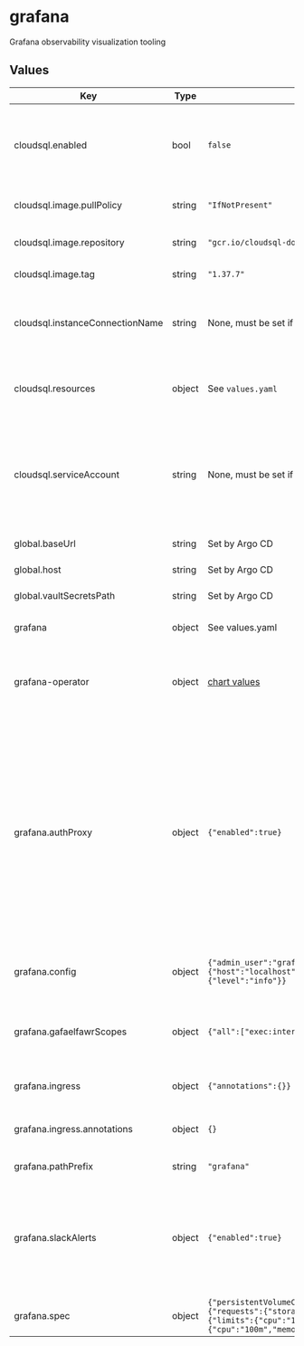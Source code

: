 # grafana

Grafana observability visualization tooling

## Values

| Key | Type | Default | Description |
|-----|------|---------|-------------|
| cloudsql.enabled | bool | `false` | Enable the Cloud SQL Auth Proxy sidecar, used with Cloud SQL databases on Google Cloud |
| cloudsql.image.pullPolicy | string | `"IfNotPresent"` | Pull policy for Cloud SQL Auth Proxy images |
| cloudsql.image.repository | string | `"gcr.io/cloudsql-docker/gce-proxy"` | Cloud SQL Auth Proxy image to use |
| cloudsql.image.tag | string | `"1.37.7"` | Cloud SQL Auth Proxy tag to use |
| cloudsql.instanceConnectionName | string | None, must be set if Cloud SQL is used | Instance connection name for a Cloud SQL PostgreSQL instance |
| cloudsql.resources | object | See `values.yaml` | Resource limits and requests for the Cloud SQL Proxy container |
| cloudsql.serviceAccount | string | None, must be set if Cloud SQL Auth Proxy is enabled | The Google service account that has an IAM binding to the `grafana` Kubernetes service account and has the `cloudsql.client` role |
| global.baseUrl | string | Set by Argo CD | Base URL for the environment |
| global.host | string | Set by Argo CD | Host name for ingress |
| global.vaultSecretsPath | string | Set by Argo CD | Base path for Vault secrets |
| grafana | object | See values.yaml | Config for the Grafana instance |
| grafana-operator | object | [chart values](https://github.com/grafana/grafana-operator/blob/master/deploy/helm/grafana-operator/values.yaml) | Config for the grafana-operator, which is a dependency of this chart |
| grafana.authProxy | object | `{"enabled":true}` | Whether auth proxy is enabled. We always want to run with this enabled and depend on Gafaelfawr to handle requests. Only once during the configuration of a new instance (when we need to make an auth-proxy user the instance admin) should we ever turn this off. |
| grafana.config | object | `{"admin_user":"grafana-admin","database":{"host":"localhost","name":"grafana","type":"postgres","user":"grafana"},"log":{"level":"info"}}` | Config for the Grafana CRD spec config options. [Docs](https://grafana.com/docs/grafana/latest/setup-grafana/configure-grafana/) |
| grafana.gafaelfawrScopes | object | `{"all":["exec:internal-tools"]}` | Gafaelfawr scopes that can access Grafana See the [Gafaelfawr docs](https://gafaelfawr.lsst.io/user-guide/gafaelfawringress.html#config-section) |
| grafana.ingress | object | `{"annotations":{}}` | Config for the Gafaelfawr ingress |
| grafana.ingress.annotations | object | `{}` | Additional annotations to add to the ingress |
| grafana.pathPrefix | string | `"grafana"` | Path prefix for Grafana. |
| grafana.slackAlerts | object | `{"enabled":true}` | Whether the contact point for the general Slack contact point is configured. It will notify to the standard RSP alert Slack channel |
| grafana.spec | object | `{"persistentVolumeClaim":{"spec":{"accessModes":["ReadWriteOnce"],"resources":{"requests":{"storage":"10Gi"}},"storageClassName":null}},"resources":{"limits":{"cpu":"1","memory":"1Gi"},"requests":{"cpu":"100m","memory":"256Mi"}}}` | Config for the Grafana CRD spec. [Docs](https://grafana.github.io/grafana-operator/docs/api/#grafanaspec) |
